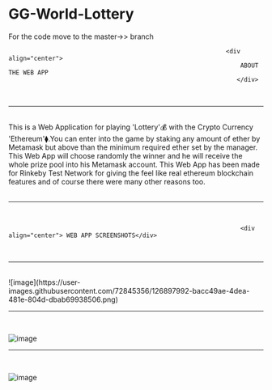 # GG-World-Lottery

For the code move to the master->> branch

                                                                <div align="center"> 
                                                                    ABOUT THE WEB APP
                                                                   </div>
<br>                                                                   
<hr>
<br>
This is a Web Application for playing 'Lottery'💰 with the Crypto Currency 'Ethereum'⧫.You can enter into the game by staking any amount of ether by Metamask but above than the minimum required ether set by the manager. This Web App will choose randomly the winner and he will receive the whole prize pool into his Metamask account.
This Web App has been made for Rinkeby Test Network for giving the feel like real ethereum blockchain features and of course there were many other reasons too.<br/>
<br>                                                                   
<hr>
<br>
                                        
                                                                    <div align="center"> WEB APP SCREENSHOTS</div>
                                                                    
<br>                                                                   
<hr>
<br>                                                               
   ![image](https://user-images.githubusercontent.com/72845356/126897992-bacc49ae-4dea-481e-804d-dbab69938506.png)
   <br>                                                                   
<hr>
<br>
   
   
   ![image](https://user-images.githubusercontent.com/72845356/126898029-c7577c1c-238e-461f-a5d4-c4aa4530e4fe.png)
   <br>                                                                   
<hr>
<br>


   ![image](https://user-images.githubusercontent.com/72845356/126898037-8177d4a7-6590-4ab6-87cd-ed521e2495ff.png)

  
   


